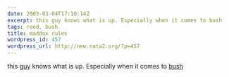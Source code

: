 ```yaml
---
date: 2003-03-04T17:10:14Z
excerpt: this guy knows what is up. Especially when it comes to bush
tags: reed, bush
title: maddox rules
wordpress_id: 457
wordpress_url: http://new.nata2.org/?p=457
---
```


this <a href="http://maddox.xmission.com">guy</a> knows what is up. Especially when it comes to <a href="http://maddox.xmission.com/limits_to_freedom.html">bush</a>

